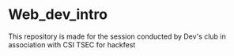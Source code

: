 # Web_dev_intro
This repository is made for the session conducted by Dev's club in association with CSI TSEC for hackfest
